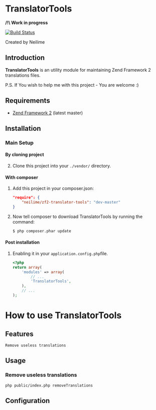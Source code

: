 TranslatorTools
=======

__/!\ Work in progress__

[![Build Status](https://travis-ci.org/neilime/zf2-translator-tools.png?branch=master)](https://travis-ci.org/neilime/zf2-translator-tools)

Created by Neilime

Introduction
------------

__TranslatorTools__ is an utility module for maintaining Zend Framework 2 translations files.

P.S. If You wish to help me with this project - You are welcome :)

Requirements
------------

* [Zend Framework 2](https://github.com/zendframework/zf2) (latest master)

Installation
------------

### Main Setup

#### By cloning project

2. Clone this project into your `./vendor/` directory.

#### With composer

1. Add this project in your composer.json:

    ```json
    "require": {
        "neilime/zf2-translator-tools": "dev-master"
    }
    ```
2. Now tell composer to download TranslatorTools by running the command:

    ```bash
    $ php composer.phar update
    ```

#### Post installation

1. Enabling it in your `application.config.php`file.

    ```php
    <?php
    return array(
        'modules' => array(
            // ...
            'TranslatorTools',
        ),
        // ...
    );
    ```
    
# How to use __TranslatorTools__

## Features

    Remove useless translations

## Usage

### Remove useless translations

    php public/index.php removeTranslations

## Configuration  
